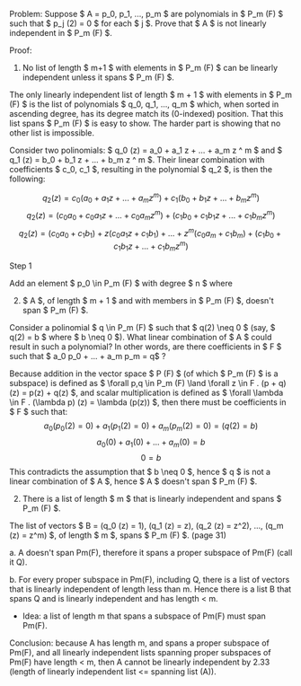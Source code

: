 Problem:
Suppose $ A = p_0, p_1, ..., p_m $ are polynomials in $ P_m (F) $ such that $ p_j (2) = 0 $ for each $ j $. 
Prove that $ A $ is not linearly independent in $ P_m (F) $.

Proof:

1. No list of length $ m+1 $ with elements in $ P_m (F) $ can be linearly independent unless it spans $ P_m (F) $.

The only linearly independent list of length $ m + 1 $ with elements in $ P_m (F) $ is the list of polynomials $ q_0, q_1, ..., q_m $ which, when sorted in ascending degree, has its degree match its (0-indexed) position. That this list spans $ P_m (F) $ is easy to show. The harder part is showing that no other list is impossible.

Consider two polinomials: $ q_0 (z) = a_0 + a_1 z + ... + a_m z ^ m $ and $ q_1 (z) = b_0 + b_1 z + ... + b_m z ^ m $. Their linear combination with coefficients $ c_0, c_1 $, resulting in the polynomial $ q_2 $, is then the following:

$$
q_2 (z) = c_0 (a_0 + a_1 z + ... + a_m z ^ m) + c_1 (b_0 + b_1 z + ... + b_m z ^ m)
$$
$$
q_2 (z) = (c_0 a_0 + c_ 0 a_1 z + ... + c_0 a_m z ^ m) + (c_1 b_0 + c_1 b_1 z + ... + c_1 b_m z ^ m)
$$
$$
q_2 (z) = (c_0 a_0 + c_1 b_1) + z (c_0 a_1 z + c_1 b_1) + ... + z ^ m ( c_0 a_m + c_1 b_m) + (c_1 b_0 + c_1 b_1 z + ... + c_1 b_m z ^ m)
$$

Step 1

Add an element $ p_0 \in P_m (F) $ with degree $ n $ where 


2. $ A $, of length $ m + 1 $ and with members in $ P_m (F) $, doesn't span $ P_m (F) $.

Consider a polinomial $ q \in P_m (F) $ such that $ q(2) \neq 0 $ (say, $ q(2) = b $ where $ b \neq 0 $). What linear combination of $ A $ could result in such a polynomial? In other words, are there coefficients in $ F $ such that $ a_0 p_0 + ... + a_m p_m = q$ ?

Because addition in the vector space $ P (F) $ (of which $ P_m (F) $ is a subspace) is defined as $ \forall p,q \in P_m (F) \land \forall z \in F . (p + q) (z) = p(z) + q(z) $, and scalar multiplication is defined as $ \forall \lambda \in F . (\lambda p) (z) = \lambda (p(z)) $, then there must be coefficients in $ F $ such that:
$$
a_0 (p_0 (2) = 0) + a_1 (p_1 (2) = 0) + a_m (p_m (2) = 0) = (q (2) = b)
$$
$$
a_0 (0) + a_1 (0) + ... + a_m (0) = b
$$
$$
0 = b
$$
This contradicts the assumption that $ b \neq 0 $, hence $ q $ is not a linear combination of $ A $, hence $ A $ doesn't span $ P_m (F) $.

2. There is a list of length $ m $ that is linearly independent and spans $ P_m (F) $.

The list of vectors $ B = (q_0 (z) = 1), (q_1 (z) = z), (q_2 (z) = z^2), ..., (q_m (z) = z^m) $, of length $ m $, spans $ P_m (F) $. (page 31)

a. A doesn't span Pm(F), therefore it spans a proper subspace of Pm(F) (call it Q).


b. For every proper subspace in Pm(F), including Q, there is a list of vectors that is linearly independent of length less than m. Hence there is a list B that spans Q and is linearly independent and has length < m.
 - Idea: a list of length m that spans a subspace of Pm(F) must span Pm(F).

Conclusion: because A has length m, and spans a proper subspace of Pm(F), and all linearly independent lists spanning proper subspaces of Pm(F) have length < m, then A cannot be linearly independent by 2.33 (length of linearly independent list <= spanning list (A)).